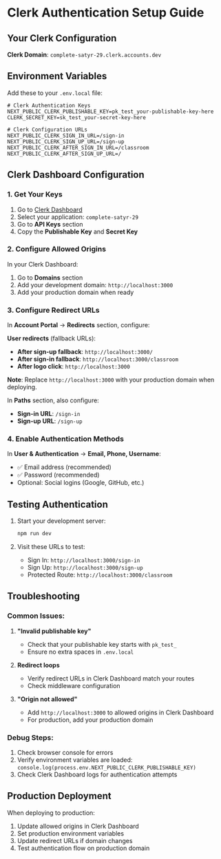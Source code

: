 # Clerk Authentication Setup Guide

## Your Clerk Configuration

**Clerk Domain**: `complete-satyr-29.clerk.accounts.dev`

## Environment Variables

Add these to your `.env.local` file:

```env
# Clerk Authentication Keys
NEXT_PUBLIC_CLERK_PUBLISHABLE_KEY=pk_test_your-publishable-key-here
CLERK_SECRET_KEY=sk_test_your-secret-key-here

# Clerk Configuration URLs
NEXT_PUBLIC_CLERK_SIGN_IN_URL=/sign-in
NEXT_PUBLIC_CLERK_SIGN_UP_URL=/sign-up
NEXT_PUBLIC_CLERK_AFTER_SIGN_IN_URL=/classroom
NEXT_PUBLIC_CLERK_AFTER_SIGN_UP_URL=/
```

## Clerk Dashboard Configuration

### 1. Get Your Keys
1. Go to [Clerk Dashboard](https://dashboard.clerk.com)
2. Select your application: `complete-satyr-29`
3. Go to **API Keys** section
4. Copy the **Publishable Key** and **Secret Key**

### 2. Configure Allowed Origins
In your Clerk Dashboard:
1. Go to **Domains** section
2. Add your development domain: `http://localhost:3000`
3. Add your production domain when ready

### 3. Configure Redirect URLs
In **Account Portal** → **Redirects** section, configure:

**User redirects** (fallback URLs):
- **After sign-up fallback**: `http://localhost:3000/`
- **After sign-in fallback**: `http://localhost:3000/classroom`  
- **After logo click**: `http://localhost:3000`

**Note**: Replace `http://localhost:3000` with your production domain when deploying.

In **Paths** section, also configure:
- **Sign-in URL**: `/sign-in`
- **Sign-up URL**: `/sign-up`

### 4. Enable Authentication Methods
In **User & Authentication** → **Email, Phone, Username**:
- ✅ Email address (recommended)
- ✅ Password (recommended)
- Optional: Social logins (Google, GitHub, etc.)

## Testing Authentication

1. Start your development server:
   ```bash
   npm run dev
   ```

2. Visit these URLs to test:
   - Sign In: `http://localhost:3000/sign-in`
   - Sign Up: `http://localhost:3000/sign-up`
   - Protected Route: `http://localhost:3000/classroom`

## Troubleshooting

### Common Issues:

1. **"Invalid publishable key"**
   - Check that your publishable key starts with `pk_test_`
   - Ensure no extra spaces in `.env.local`

2. **Redirect loops**
   - Verify redirect URLs in Clerk Dashboard match your routes
   - Check middleware configuration

3. **"Origin not allowed"**
   - Add `http://localhost:3000` to allowed origins in Clerk Dashboard
   - For production, add your production domain

### Debug Steps:
1. Check browser console for errors
2. Verify environment variables are loaded: `console.log(process.env.NEXT_PUBLIC_CLERK_PUBLISHABLE_KEY)`
3. Check Clerk Dashboard logs for authentication attempts

## Production Deployment

When deploying to production:
1. Update allowed origins in Clerk Dashboard
2. Set production environment variables
3. Update redirect URLs if domain changes
4. Test authentication flow on production domain 